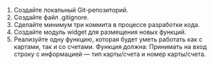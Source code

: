 1. Создайте локальный Git-репозиторий.
2. Создайте файл .gitignore.
3. Сделайте минимум три коммита в процессе разработки кода.
4. Создайте модуль widget  для размещения новых функций.
5. Реализуйте одну функцию, которая будет уметь работать как с картами, так и со счетами.
Функция должна: Принимать на вход строку с информацией — тип карты/счета и номер карты/счета.